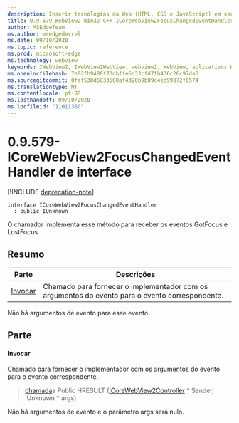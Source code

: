 ```yaml
---
description: Inserir tecnologias da Web (HTML, CSS e JavaScript) em seus aplicativos nativos com o controle WebView2 do Microsoft Edge
title: 0.9.579-WebView2 Win32 C++ ICoreWebView2FocusChangedEventHandler
author: MSEdgeTeam
ms.author: msedgedevrel
ms.date: 09/10/2020
ms.topic: reference
ms.prod: microsoft-edge
ms.technology: webview
keywords: IWebView2, IWebView2WebView, webview2, WebView, aplicativos Win32, Win32, Edge, ICoreWebView2, ICoreWebView2Controller, controle do navegador, HTML Edge, ICoreWebView2FocusChangedEventHandler
ms.openlocfilehash: 7e02fb9480f70dbffe6d33cfd7fb436c26c97da3
ms.sourcegitcommit: 0faf538d5033508af4320b9b89c4ed99872f0574
ms.translationtype: MT
ms.contentlocale: pt-BR
ms.lasthandoff: 09/10/2020
ms.locfileid: "11011360"
---
```

# 0.9.579-ICoreWebView2FocusChangedEventHandler de interface 

[!INCLUDE [deprecation-note](../../includes/deprecation-note.md)]

```
interface ICoreWebView2FocusChangedEventHandler
  : public IUnknown
```

O chamador implementa esse método para receber os eventos GotFocus e LostFocus.

## Resumo

 Parte                        | Descrições
--------------------------------|---------------------------------------------
[Invocar](#invoke) | Chamado para fornecer o implementador com os argumentos do evento para o evento correspondente.

Não há argumentos de evento para esse evento.

## Parte

#### Invocar 

Chamado para fornecer o implementador com os argumentos do evento para o evento correspondente.

> [chamada](#invoke)a Public HRESULT ([ICoreWebView2Controller](icorewebview2controller.md) * Sender, IUnknown * args)

Não há argumentos de evento e o parâmetro args será nulo.


